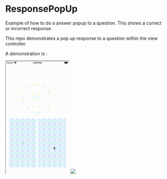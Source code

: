 # ResponsePopUp
Example of how to do a answer popup to a question. This shows a correct or incorrect response.

This repo demonstrates a pop up response to a question within the view controller.

A demonstration is :

<img src="resources/correct.gif" width="200"/>

<img src="resources/incorrect.gif" width="200"/>

